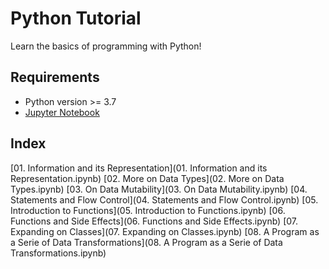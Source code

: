# Python Tutorial

Learn the basics of programming with Python!

## Requirements

* Python version >= 3.7
* [Jupyter Notebook](https://jupyter.org/)

## Index

[01. Information and its Representation](01. Information and its Representation.ipynb)
[02. More on Data Types](02. More on Data Types.ipynb)
[03. On Data Mutability](03. On Data Mutability.ipynb)
[04. Statements and Flow Control](04. Statements and Flow Control.ipynb)
[05. Introduction to Functions](05. Introduction to Functions.ipynb)
[06. Functions and Side Effects](06. Functions and Side Effects.ipynb)
[07. Expanding on Classes](07. Expanding on Classes.ipynb)
[08. A Program as a Serie of Data Transformations](08. A Program as a Serie of Data Transformations.ipynb)
